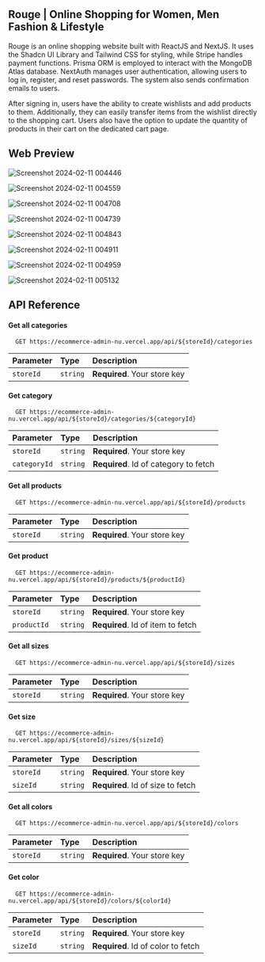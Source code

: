 
## **Rouge | Online Shopping for Women, Men Fashion & Lifestyle** 

Rouge is an online shopping website built with ReactJS and NextJS. It uses the Shadcn UI Library and Tailwind CSS for styling, while Stripe handles payment functions. Prisma ORM is employed to interact with the MongoDB Atlas database. NextAuth manages user authentication, allowing users to log in, register, and reset passwords. The system also sends confirmation emails to users.


After signing in, users have the ability to create wishlists and add products to them. Additionally, they can easily transfer items from the wishlist directly to the shopping cart. Users also have the option to update the quantity of products in their cart on the dedicated cart page.





## **Web Preview**

![Screenshot 2024-02-11 004446](https://github.com/Shivamrai15/Ecommerce-Admin/assets/111892135/7a52fd3a-8ac5-4755-b924-2e4fd12978fa)

![Screenshot 2024-02-11 004559](https://github.com/Shivamrai15/Ecommerce-Admin/assets/111892135/a44b7c6a-5962-40a8-821a-ad3a1e23abbe)

![Screenshot 2024-02-11 004708](https://github.com/Shivamrai15/Ecommerce-Admin/assets/111892135/bd10d3b9-2e0d-4aa7-9369-1281efafae9c)

![Screenshot 2024-02-11 004739](https://github.com/Shivamrai15/Ecommerce-Admin/assets/111892135/023cae8e-d8b5-4707-be4b-d68a759740fd)

![Screenshot 2024-02-11 004843](https://github.com/Shivamrai15/Ecommerce-Admin/assets/111892135/62f0bdb0-1ee7-4a90-bb5c-7d42910df33b)

![Screenshot 2024-02-11 004911](https://github.com/Shivamrai15/Ecommerce-Admin/assets/111892135/809eb44a-5b20-4846-8862-90c3be93bb25)

![Screenshot 2024-02-11 004959](https://github.com/Shivamrai15/Ecommerce-Admin/assets/111892135/acb19c73-cb76-4c13-8561-94270a8ed303)

![Screenshot 2024-02-11 005132](https://github.com/Shivamrai15/Ecommerce-Admin/assets/111892135/07a880a4-f354-4d6e-85de-f8fc651fbbfa)


## **API Reference**

#### Get all categories

```http
  GET https://ecommerce-admin-nu.vercel.app/api/${storeId}/categories
```

| Parameter | Type     | Description                |
| :-------- | :------- | :------------------------- |
| `storeId` | `string` | **Required**. Your store key |

#### Get category

```http
  GET https://ecommerce-admin-nu.vercel.app/api/${storeId}/categories/${categoryId}
```

| Parameter    | Type     | Description                       |
| :----------- | :------- | :-------------------------------- |
| `storeId`    | `string` | **Required**. Your store key      |
| `categoryId` | `string` | **Required**. Id of category to fetch |


#### Get all products

```http
  GET https://ecommerce-admin-nu.vercel.app/api/${storeId}/products
```

| Parameter | Type     | Description                |
| :-------- | :------- | :------------------------- |
| `storeId` | `string` | **Required**. Your store key |

#### Get product

```http
  GET https://ecommerce-admin-nu.vercel.app/api/${storeId}/products/${productId}
```

| Parameter    | Type     | Description                       |
| :----------- | :------- | :-------------------------------- |
| `storeId`    | `string` | **Required**. Your store key      |
| `productId`  | `string` | **Required**. Id of item to fetch |


#### Get all sizes

```http
  GET https://ecommerce-admin-nu.vercel.app/api/${storeId}/sizes
```

| Parameter | Type     | Description                |
| :-------- | :------- | :------------------------- |
| `storeId` | `string` | **Required**. Your store key |

#### Get size

```http
  GET https://ecommerce-admin-nu.vercel.app/api/${storeId}/sizes/${sizeId}
```

| Parameter    | Type     | Description                       |
| :----------- | :------- | :-------------------------------- |
| `storeId`    | `string` | **Required**. Your store key      |
| `sizeId`  | `string` | **Required**. Id of size to fetch    |



#### Get all colors

```http
  GET https://ecommerce-admin-nu.vercel.app/api/${storeId}/colors
```

| Parameter | Type     | Description                |
| :-------- | :------- | :------------------------- |
| `storeId` | `string` | **Required**. Your store key |

#### Get color

```http
  GET https://ecommerce-admin-nu.vercel.app/api/${storeId}/colors/${colorId}
```

| Parameter    | Type     | Description                       |
| :----------- | :------- | :-------------------------------- |
| `storeId`    | `string` | **Required**. Your store key      |
| `sizeId`  | `string` | **Required**. Id of color to fetch   |



